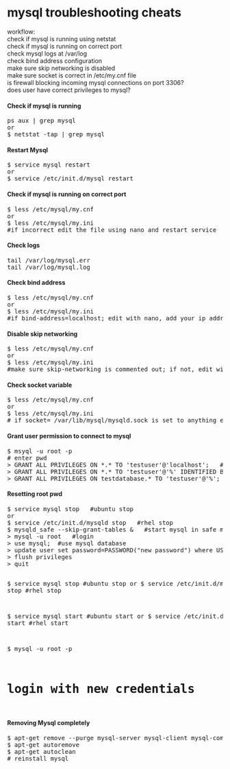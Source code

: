mysql troubleshooting cheats
============================

workflow:<br>
check if mysql is running using netstat<br>
check if mysql is running on correct port<br>
check mysql logs at /var/log<br>
check bind address configuration<br> 
make sure skip networking is disabled<br>
make sure socket is correct in /etc/my.cnf file<br>
is firewall blocking incoming mysql connections on port 3306?<br>
does user have correct privileges to mysql?<br>

<h4>Check if mysql is running</h4>
<pre>
ps aux | grep mysql
or
$ netstat -tap | grep mysql
</pre>

<h4>Restart Mysql</h4>
<pre>$ service mysql restart
or
$ service /etc/init.d/mysql restart
</pre>

<h4>Check if mysql is running on correct port</h4>
<pre>
$ less /etc/mysql/my.cnf
or
$ less /etc/mysql/my.ini
#if incorrect edit the file using nano and restart service 
</pre>

<h4>Check logs</h4>
<pre>
tail /var/log/mysql.err
tail /var/log/mysql.log
</pre>

<h4>Check bind address</h4>
<pre>
$ less /etc/mysql/my.cnf
or
$ less /etc/mysql/my.ini
#if bind-address=localhost; edit with nano, add your ip address or delete alltogether and restart
</pre>

<h4>Disable skip networking</h4>
<pre>
$ less /etc/mysql/my.cnf
or
$ less /etc/mysql/my.ini
#make sure skip-networking is commented out; if not, edit with nano and restart
</pre>


<h4>Check socket variable</h4>
<pre>
$ less /etc/mysql/my.cnf
or
$ less /etc/mysql/my.ini
# if socket= /var/lib/mysql/mysqld.sock is set to anything else edit with nano and restart service
</pre>


<h4>Grant user permission to connect to mysql</h4>
<pre>
$ msyql -u root -p
# enter pwd
> GRANT ALL PRIVILEGES ON *.* TO 'testuser'@'localhost';   #local
> GRANT ALL PRIVILEGES ON *.* TO 'testuser'@'%' IDENTIFIED BY 'password' WITH GRANT OPTION;  #remotely
> GRANT ALL PRIVILEGES ON testdatabase.* TO 'testuser'@'%';   #remotely on specific database
</pre>

<h4>Resetting root pwd</h4>
<pre>
$ service mysql stop   #ubuntu stop
or 
$ service /etc/init.d/mysqld stop   #rhel stop
$ mysqld_safe --skip-grant-tables &   #start mysql in safe mode
> mysql -u root   #login
> use mysql;  #use mysql database
> update user set password=PASSWORD("new password") where USER='root'
> flush privileges
> quit

$ service mysql stop   #ubuntu stop
or 
$ service /etc/init.d/mysqld stop   #rhel stop

$ service mysql start   #ubuntu start
or 
$ service /etc/init.d/mysqld start   #rhel start

$ mysql -u root -p
# login with new credentials
</pre>

<h4>Removing Mysql completely</h4>
<pre>
$ apt-get remove --purge mysql-server mysql-client mysql-common
$ apt-get autoremove
$ apt-get autoclean
# reinstall mysql
</pre>


























